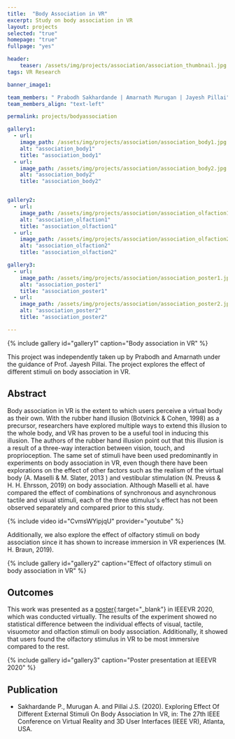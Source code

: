 ```yaml
---
title:  "Body Association in VR"
excerpt: Study on body association in VR
layout: projects   
selected: "true"
homepage: "true"
fullpage: "yes"

header:
    teaser: /assets/img/projects/association/association_thumbnail.jpg
tags: VR Research  

banner_image1:

team_members: " Prabodh Sakhardande | Amarnath Murugan | Jayesh Pillai"
team_members_align: "text-left"

permalink: projects/bodyassociation

gallery1:
  - url: 
    image_path: /assets/img/projects/association/association_body1.jpg
    alt: "association_body1"
    title: "association_body1"
  - url: 
    image_path: /assets/img/projects/association/association_body2.jpg
    alt: "association_body2"
    title: "association_body2"


gallery2:
  - url: 
    image_path: /assets/img/projects/association/association_olfaction1.jpg
    alt: "association_olfaction1"
    title: "association_olfaction1"
  - url: 
    image_path: /assets/img/projects/association/association_olfaction2.jpg
    alt: "association_olfaction2"
    title: "association_olfaction2"

gallery3:
  - url: 
    image_path: /assets/img/projects/association/association_poster1.jpg
    alt: "association_poster1"
    title: "association_poster1"
  - url: 
    image_path: /assets/img/projects/association/association_poster2.jpg
    alt: "association_poster2"
    title: "association_poster2"

---
```


{% include gallery id="gallery1" caption="Body association in VR" %}

This project was independently taken up by Prabodh and Amarnath under the guidance of Prof. Jayesh Pillai. The project explores the effect of different stimuli on body association in VR.

## Abstract

Body association in VR is the extent to which users perceive a virtual body as their own. With the rubber hand illusion (Botvinick & Cohen, 1998) as a precursor, researchers have explored multiple ways to extend this illusion to the whole body, and VR has proven to be a useful tool in inducing this illusion. The authors of the rubber hand illusion point out that this illusion is a result of a three-way interaction between vision, touch, and proprioception. The same set of stimuli have been used predominantly in experiments on body association in VR, even though there have been explorations on the effect of other factors such as the realism of the virtual body (A. Maselli & M. Slater, 2013 ) and vestibular stimulation (N. Preuss & H. H. Ehrsson, 2019) on body association. Although Maselli et al. have compared the effect of combinations of synchronous and asynchronous tactile and visual stimuli, each of the three stimulus's effect has not been observed separately and compared prior to this study. 

{% include video id="CvmsWYipjqU" provider="youtube" %}

Additionally, we also explore the effect of olfactory stimuli on body association since it has shown to increase immersion in VR experiences (M. H. Braun, 2019).

{% include gallery id="gallery2" caption="Effect of olfactory stimuli on body association in VR" %}


## Outcomes

This work was presented as a [poster](https://ieeexplore.ieee.org/document/9090609){:target="_blank"} in IEEEVR 2020, which was conducted virtually. The results of the experiment showed no statistical difference between the individual effects of visual, tactile, visuomotor and olfaction stimuli on body association. Additionally, it showed that users found the olfactory stimulus in VR to be most immersive compared to the rest.

{% include gallery id="gallery3" caption="Poster presentation at IEEEVR 2020" %}


## Publication

- Sakhardande P., Murugan A. and Pillai J.S. (2020). Exploring Effect Of Different External Stimuli On Body Association In VR, in: The 27th IEEE Conference on Virtual Reality and 3D User Interfaces (IEEE VR), Atlanta, USA.
